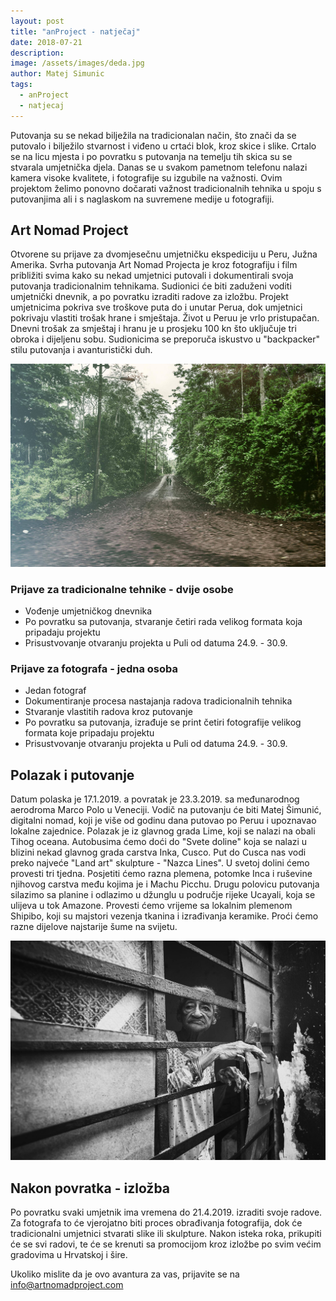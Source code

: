 ```yaml
---
layout: post
title: "anProject - natječaj"
date: 2018-07-21
description: 
image: /assets/images/deda.jpg
author: Matej Simunic
tags: 
  - anProject
  - natjecaj
---
```


Putovanja su se nekad bilježila na tradicionalan način, što znači da se putovalo i bilježilo stvarnost i viđeno u crtaći blok, kroz skice i slike. Crtalo se na licu mjesta i po povratku s putovanja na temelju tih skica su se stvarala umjetnička djela. Danas se u svakom pametnom telefonu nalazi kamera visoke kvalitete, i fotografije su izgubile na važnosti.
Ovim projektom želimo ponovno dočarati važnost tradicionalnih tehnika u spoju s putovanjima ali i s naglaskom na suvremene medije u fotografiji.


## Art Nomad Project

Otvorene su prijave za dvomjesečnu umjetničku ekspediciju u Peru, Južna Amerika.
Svrha putovanja Art Nomad Projecta je kroz fotografiju i film približiti svima kako su nekad umjetnici putovali i dokumentirali svoja putovanja tradicionalnim tehnikama.
Sudionici će biti zaduženi voditi umjetnički dnevnik, a po povratku izraditi radove za izložbu.
Projekt umjetnicima pokriva sve troškove puta do i unutar Perua, dok umjetnici pokrivaju vlastiti trošak hrane i smještaja.
Život u Peruu je vrlo pristupačan. Dnevni trošak za smještaj i hranu je u prosjeku 100 kn što uključuje tri obroka i dijeljenu sobu.
Sudionicima se preporuča iskustvo u "backpacker" stilu putovanja i avanturistički duh.

![Placeholder](/assets/images/cesta-djeca.jpg)

### Prijave za tradicionalne tehnike - dvije osobe
- Vođenje umjetničkog dnevnika
- Po povratku sa putovanja, stvaranje četiri rada velikog formata koja pripadaju projektu
- Prisustvovanje otvaranju projekta u Puli od datuma 24.9. - 30.9.

### Prijave za fotografa - jedna osoba
- Jedan fotograf
- Dokumentiranje procesa nastajanja radova tradicionalnih tehnika
- Stvaranje vlastitih radova kroz putovanje
- Po povratku sa putovanja, izrađuje se print četiri fotografije velikog formata koje pripadaju projektu
- Prisustvovanje otvaranju projekta u Puli od datuma 24.9. - 30.9.

## Polazak i putovanje
Datum polaska je 17.1.2019. a povratak je 23.3.2019. sa međunarodnog aerodroma Marco Polo u Veneciji.
Vodič na putovanju će biti Matej Šimunić, digitalni nomad, koji je više od godinu dana putovao po Peruu i
upoznavao lokalne zajednice. Polazak je iz glavnog grada Lime, koji se nalazi na obali Tihog oceana. Autobusima ćemo doći do "Svete doline" koja se nalazi u blizini nekad glavnog grada carstva Inka, Cusco.
Put do Cusca nas vodi preko najveće "Land art" skulpture - "Nazca Lines". U svetoj dolini ćemo provesti tri tjedna. Posjetiti ćemo razna plemena, potomke Inca i ruševine njihovog carstva među kojima je i Machu Picchu. Drugu polovicu putovanja silazimo sa planine i odlazimo u džunglu u područje rijeke Ucayali, koja se ulijeva u tok Amazone. Provesti ćemo vrijeme sa
lokalnim plemenom Shipibo, koji su majstori vezenja tkanina i izrađivanja keramike. Proći ćemo razne dijelove najstarije šume na svijetu.

![Placeholder](/assets/images/baba.jpg#full)

## Nakon povratka - izložba

Po povratku svaki umjetnik ima vremena do 21.4.2019. izraditi svoje radove. Za fotografa to će vjerojatno biti proces obrađivanja fotografija, dok će tradicionalni umjetnici stvarati slike ili skulpture. Nakon isteka roka, prikupiti će se svi radovi, te će se krenuti sa promocijom kroz izložbe po svim većim gradovima u Hrvatskoj i šire.



Ukoliko mislite da je ovo avantura za vas, prijavite se na info@artnomadproject.com

